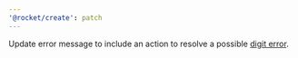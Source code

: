 ```yaml
---
'@rocket/create': patch
---
```


Update error message to include an action to resolve a possible [digit error](https://github.com/Rich-Harris/degit/issues/313).


